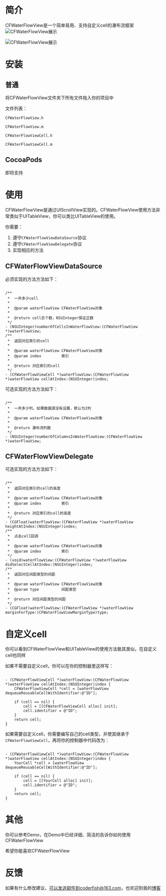 # 简介
CFWaterFlowView是一个简单易用、支持自定义cell的瀑布流框架
![CFWaterFlowView展示](http://7xnrog.com1.z0.glb.clouddn.com/github_iOS-CFWaterFlowView-show-01.png-w375)

![CFWaterFlowView展示](http://7xnrog.com1.z0.glb.clouddn.com/github_iOS-CFWaterFlowView-show-02.jpg-w375)

# 安装
## 普通
将CFWaterFlowView文件夹下所有文件拖入你的项目中

文件列表：

`CFWaterFlowView.h`

`CFWaterFlowView.m`

`CFWaterFlowViewCell.h`

`CFWaterFlowViewCell.m`

## CocoaPods
即将支持

# 使用
CFWaterFlowView是通过UIScrollView实现的。CFWaterFlowView使用方法非常类似于UITableView，你可以类比UITableView的使用。

你需要：

1. 遵守`CFWaterFlowViewDataSource`协议
2. 遵守`CFWaterFlowViewDelegate`协议
3. 实现相应的方法

## CFWaterFlowViewDataSource

必须实现的方法方法如下：
 
```

/**
 *  一共多少cell
 *
 *  @param waterFlowView CFWaterFlowView对象
 *
 *  @return cell总个数，NSUInteger保证正数
 */
- (NSUInteger)numberOfCellsInWaterFlowView:(CFWaterFlowView *)waterFlowView;
/**
 *  返回对应索引的cell
 *
 *  @param waterFlowView CFWaterFlowView对象
 *  @param index         索引
 *
 *  @return 对应索引的cell
 */
- (CFWaterFlowViewCell *)waterFlowView:(CFWaterFlowView *)waterFlowView cellAtIndex:(NSUInteger)index;

```

可选实现的方法方法如下：

```

/**
 *  一共多少列，如果数据源没有设置，默认为2列
 *
 *  @param waterFlowView CFWaterFlowView对象
 *
 *  @return 瀑布流列数
 */
- (NSUInteger)numberOfColumnsInWaterFlowView:(CFWaterFlowView *)waterFlowView;

```

## CFWaterFlowViewDelegate
可选实现的方法方法如下：

```

/**
 *  返回对应索引的cell的高度
 *
 *  @param waterFlowView CFWaterFlowView对象
 *  @param index         索引
 *
 *  @return 对应索引的cell的高度
 */
- (CGFloat)waterFlowView:(CFWaterFlowView *)waterFlowView heightAtIndex:(NSUInteger)index;
/**
 *  点击cell回调
 *
 *  @param waterFlowView CFWaterFlowView对象
 *  @param index         索引
 */
- (void)waterFlowView:(CFWaterFlowView *)waterFlowView didSelectCellAtIndex:(NSUInteger)index;
/**
 *  返回对应间距类型的间距
 *
 *  @param waterFlowView CFWaterFlowView对象
 *  @param type          间距类型
 *
 *  @return 对应间距类型的间距
 */
- (CGFloat)waterFlowView:(CFWaterFlowView *)waterFlowView marginForType:(CFWaterFlowViewMarginType)type;

```

# 自定义cell
你可以看到CFWaterFlowView和UITableView的使用方法极其类似。在自定义cell也同样

如果不需要自定义cell，你可以在你的控制器里这样写：

```

- (CFWaterFlowViewCell *)waterFlowView:(CFWaterFlowView *)waterFlowView cellAtIndex:(NSUInteger)index {
    CFWaterFlowViewCell *cell = [waterFlowView dequeueReusableCellWithIdentifier:@"ID"];
    
    if (cell == nil) {
        cell = [[CFWaterFlowViewCell alloc] init];
        cell.identifier = @"ID";
    }
    return cell;
}

```

如果需要自定义cell，你需要编写自己的cell类型，并使其继承于`CFWaterFlowViewCell`，再将你的控制器中代码改为：

```

- (CFWaterFlowViewCell *)waterFlowView:(CFWaterFlowView *)waterFlowView cellAtIndex:(NSUInteger)index {
    YourCell *cell = [waterFlowView dequeueReusableCellWithIdentifier:@"ID"];
    
    if (cell == nil) {
        cell = [[YourCell alloc] init];
        cell.identifier = @"ID";
    }
    return cell;
}

```

# 其他
你可以参考Demo，在Demo中已经详细、简洁的告诉你如何使用CFWaterFlowView

希望你能喜欢CFWaterFlowView

# 反馈
如果有什么修改建议，可以发送邮件到coderfish@163.com，也欢迎到我的[博客](http://zhoulingyu.com)